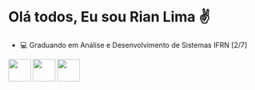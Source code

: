 
<!---
CaarlosRiian/CaarlosRiian is a ✨ special ✨ repository because its `README.md` (this file) appears on your GitHub profile.
You can click the Preview link to take a look at your changes.
--->
<h1>Olá todos, Eu sou Rian Lima ✌️</h1>
<ul>
<li>💻 Graduando em Análise e Desenvolvimento de Sistemas IFRN [2/7] </li>
</ul>

<img src="https://cdn.jsdelivr.net/gh/devicons/devicon/icons/html5/html5-original.svg" width = '45' /> <!-- HTML 5 -->
<img src="https://cdn.jsdelivr.net/gh/devicons/devicon/icons/css3/css3-original.svg" width = '45' /> <!-- CSS 3 -->
<img src="https://cdn.jsdelivr.net/gh/devicons/devicon/icons/cplusplus/cplusplus-original.svg" width = '45' /> <!-- C++ -->


